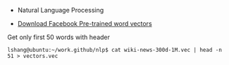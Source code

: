 * Natural Language Processing


* [Download Facebook Pre-trained word vectors](https://fasttext.cc/docs/en/english-vectors.html)

Get only first 50 words with header
```
lshang@ubuntu:~/work.github/nlp$ cat wiki-news-300d-1M.vec | head -n 51 > vectors.vec

```